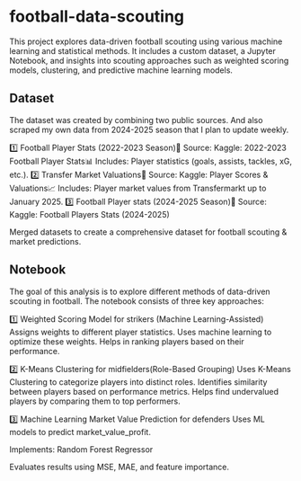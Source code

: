 # football-data-scouting
This project explores data-driven football scouting using various machine learning and statistical methods. It includes a custom dataset, a Jupyter Notebook, and insights into scouting approaches such as weighted scoring models, clustering, and predictive machine learning models.

## Dataset
The dataset was created by combining two public sources. And also scraped my own data from 2024-2025 season that I plan to update weekly.

1️⃣ Football Player Stats (2022-2023 Season)📌 Source: Kaggle: 2022-2023 Football Player Stats📊 Includes: Player statistics (goals, assists, tackles, xG, etc.).
2️⃣ Transfer Market Valuations📌 Source: Kaggle: Player Scores & Valuations📈 Includes: Player market values from Transfermarkt up to January 2025.
3️⃣ Football Player stats (2024-2025 Season)📌 Source: Kaggle: Football Players Stats (2024-2025)

Merged datasets to create a comprehensive dataset for football scouting & market predictions.

## Notebook
The goal of this analysis is to explore different methods of data-driven scouting in football. The notebook consists of three key approaches:

1️⃣ Weighted Scoring Model for strikers (Machine Learning-Assisted)
Assigns weights to different player statistics.
Uses machine learning to optimize these weights.
Helps in ranking players based on their performance.

2️⃣ K-Means Clustering for midfielders(Role-Based Grouping)
Uses K-Means Clustering to categorize players into distinct roles.
Identifies similarity between players based on performance metrics.
Helps find undervalued players by comparing them to top performers.

3️⃣ Machine Learning Market Value Prediction for defenders
Uses ML models to predict market_value_profit.

Implements:
Random Forest Regressor

Evaluates results using MSE, MAE, and feature importance.
